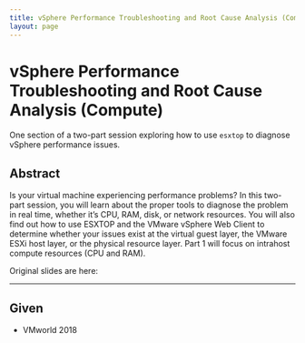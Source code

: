 ```yaml
---
title: vSphere Performance Troubleshooting and Root Cause Analysis (Compute)
layout: page
---
```


# vSphere Performance Troubleshooting and Root Cause Analysis (Compute)

One section of a two-part session exploring how to use `esxtop` to diagnose vSphere performance issues. 

## Abstract

Is your virtual machine experiencing performance problems? In this two-part session, you will learn about the proper tools to diagnose the problem in real time, whether it’s CPU, RAM, disk, or network resources. You will also find out how to use ESXTOP and the VMware vSphere Web Client to determine whether your issues exist at the virtual guest layer, the VMware ESXi host layer, or the physical resource layer. Part 1 will focus on intrahost compute resources (CPU and RAM).

Original slides are here:

---

## Given

* VMworld 2018
